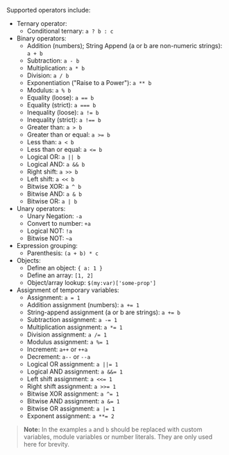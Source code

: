 Supported operators include:

- Ternary operator:
  - Conditional ternary: `a ? b : c`
- Binary operators:
  - Addition (numbers); String Append (a or b are non-numeric strings): `a + b`
  - Subtraction: `a - b`
  - Multiplication: `a * b`
  - Division: `a / b`
  - Exponentiation ("Raise to a Power"): `a ** b`
  - Modulus: `a % b`
  - Equality (loose): `a == b`
  - Equality (strict): `a === b`
  - Inequality (loose): `a != b`
  - Inequality (strict): `a !== b`
  - Greater than: `a > b`
  - Greater than or equal: `a >= b`
  - Less than: `a < b`
  - Less than or equal: `a <= b`
  - Logical OR: `a || b`
  - Logical AND: `a && b`
  - Right shift: `a >> b`
  - Left shift: `a << b`
  - Bitwise XOR: `a ^ b`
  - Bitwise AND: `a & b`
  - Bitwise OR: `a | b`
- Unary operators:
  - Unary Negation: `-a`
  - Convert to number: `+a`
  - Logical NOT: `!a`
  - Bitwise NOT: `~a`
- Expression grouping:
  - Parenthesis: `(a + b) * c`
- Objects:
  - Define an object: `{ a: 1 }`
  - Define an array: `[1, 2]`
  - Object/array lookup: `$(my:var)['some-prop']`
- Assignment of temporary variables:
  - Assignment: `a = 1`
  - Addition assignment (numbers): `a += 1`
  - String-append assignment (a or b are strings): `a += b`
  - Subtraction assignment: `a -= 1`
  - Multiplication assignment: `a *= 1`
  - Division assignment: `a /= 1`
  - Modulus assignment: `a %= 1`
  - Increment: `a++` or `++a`
  - Decrement: `a--` or `--a`
  - Logical OR assignment: `a ||= 1`
  - Logical AND assignment: `a &&= 1`
  - Left shift assignment: `a <<= 1`
  - Right shift assignment: `a >>= 1`
  - Bitwise XOR assignment: `a ^= 1`
  - Bitwise AND assignment: `a &= 1`
  - Bitwise OR assignment: `a |= 1`
  - Exponent assignment: `a **= 2`

> **Note:** In the examples `a` and `b` should be replaced with custom variables, module variables or number literals. They are only used here for brevity.
